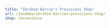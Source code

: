 ```yaml
---
title: "Ibrahim Barrie's Provisions Shop"
url: /jendema/ibrahim-barries-provisions-shop/
shop: convenience
---
```

